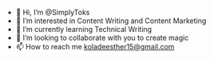 - 👋 Hi, I’m @SimplyToks
- 👀 I’m interested in Content Writing and Content Marketing
- 🌱 I’m currently learning Technical Writing
- 💞️ I’m looking to collaborate with you to create magic
- 📫 How to reach me koladeesther15@gmail.com

<!---
SimplyToks/SimplyToks is a ✨ special ✨ repository because its `README.md` (this file) appears on your GitHub profile.
You can click the Preview link to take a look at your changes.
--->
